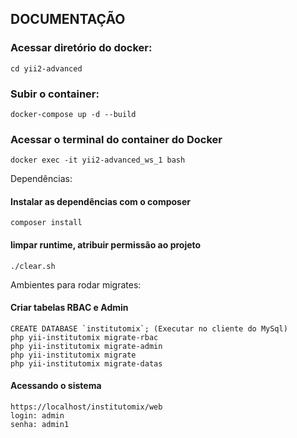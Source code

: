 ## DOCUMENTAÇÃO

### Acessar diretório do docker:
~~~~
cd yii2-advanced
~~~~

### Subir o container:
~~~~
docker-compose up -d --build
~~~~

### Acessar o terminal do container do Docker
~~~~
docker exec -it yii2-advanced_ws_1 bash
~~~~

Dependências:
#### Instalar as dependências com o composer
~~~~
composer install
~~~~

#### limpar runtime, atribuir permissão ao projeto
~~~~
./clear.sh
~~~~

Ambientes para rodar migrates:
#### Criar tabelas RBAC e Admin
~~~~
CREATE DATABASE `institutomix`; (Executar no cliente do MySql)
php yii-institutomix migrate-rbac
php yii-institutomix migrate-admin
php yii-institutomix migrate
php yii-institutomix migrate-datas
~~~~

#### Acessando o sistema
~~~~
https://localhost/institutomix/web
login: admin
senha: admin1
~~~~
